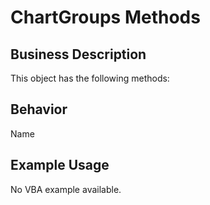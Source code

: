# ChartGroups Methods

## Business Description
This object has the following methods:

## Behavior
Name

## Example Usage
No VBA example available.